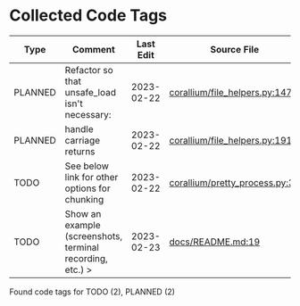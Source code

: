 # Collected Code Tags

| Type    | Comment                                                   | Last Edit   | Source File                                                                                                                                            |
|---------|-----------------------------------------------------------|-------------|--------------------------------------------------------------------------------------------------------------------------------------------------------|
| PLANNED | Refactor so that unsafe_load isn't necessary:             | 2023-02-22  | [corallium/file_helpers.py:147](https://github.com/KyleKing/corallium/blame/049293ebd7216e80f2efe7026e853a3d3e6c2c1e/corallium/file_helpers.py#L145)   |
| PLANNED | handle carriage returns                                   | 2023-02-22  | [corallium/file_helpers.py:191](https://github.com/KyleKing/corallium/blame/049293ebd7216e80f2efe7026e853a3d3e6c2c1e/corallium/file_helpers.py#L189)   |
| TODO    | See below link for other options for chunking             | 2023-02-22  | [corallium/pretty_process.py:39](https://github.com/KyleKing/corallium/blame/049293ebd7216e80f2efe7026e853a3d3e6c2c1e/corallium/pretty_process.py#L39) |
| TODO    | Show an example (screenshots, terminal recording, etc.) > | 2023-02-23  | [docs/README.md:19](https://github.com/KyleKing/corallium/blame/158918be40ff51ab2f5b12bfdd103144f6b739e5/docs/README.md#L19)                           |

Found code tags for TODO (2), PLANNED (2)

<!-- calcipy_skip_tags -->

